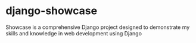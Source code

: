 # django-showcase
Showcase is a comprehensive Django project designed to demonstrate my skills and knowledge in web development using Django
